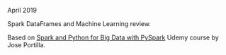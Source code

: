 April 2019

Spark DataFrames and Machine Learning review.

Based on [Spark and Python for Big Data with PySpark](https://www.udemy.com/spark-and-python-for-big-data-with-pyspark/) Udemy course by Jose Portilla.
